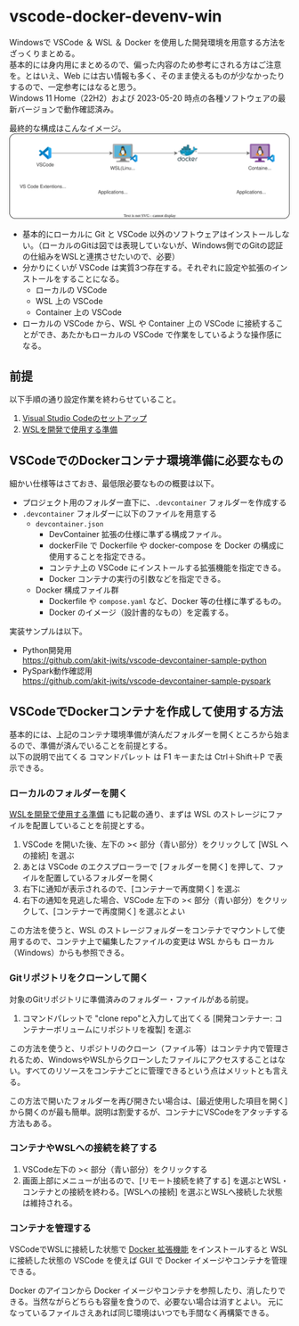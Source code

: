 # vscode-docker-devenv-win
Windowsで VSCode ＆ WSL ＆ Docker を使用した開発環境を用意する方法をざっくりまとめる。  
基本的には身内用にまとめるので、偏った内容のため参考にされる方はご注意を。とはいえ、Web には古い情報も多く、そのまま使えるものが少なかったりするので、一定参考にはなると思う。  
Windows 11 Home（22H2）および 2023-05-20 時点の各種ソフトウェアの最新バージョンで動作確認済み。

最終的な構成はこんなイメージ。
![](images/overview.drawio.svg)

- 基本的にローカルに Git と VSCode 以外のソフトウェアはインストールしない。（ローカルのGitは図では表現していないが、Windows側でのGitの認証の仕組みをWSLと連携させたいので、必要）
- 分かりにくいが VSCode は実質3つ存在する。それぞれに設定や拡張のインストールをすることになる。
    - ローカルの VSCode
    - WSL 上の VSCode
    - Container 上の VSCode
- ローカルの VSCode から、WSL や Container 上の VSCode に接続することができ、あたかもローカルの VSCode で作業をしているような操作感になる。


## 前提
以下手順の通り設定作業を終わらせていること。
1. [Visual Studio Codeのセットアップ](docs/Visual%20Studio%20Code%E3%81%AE%E3%82%BB%E3%83%83%E3%83%88%E3%82%A2%E3%83%83%E3%83%97.md)
2. [WSLを開発で使用する準備](docs/WSL%E3%82%92%E9%96%8B%E7%99%BA%E3%81%A7%E4%BD%BF%E7%94%A8%E3%81%99%E3%82%8B%E6%BA%96%E5%82%99.md)

## VSCodeでのDockerコンテナ環境準備に必要なもの
細かい仕様等はさておき、最低限必要なものの概要は以下。

- プロジェクト用のフォルダー直下に、`.devcontainer` フォルダーを作成する
- `.devcontainer` フォルダーに以下のファイルを用意する
    - `devcontainer.json` 
        - DevContainer 拡張の仕様に準ずる構成ファイル。        
        - dockerFile で Dockerfile や docker-compose を Docker の構成に使用することを指定できる。
        - コンテナ上の VSCode にインストールする拡張機能を指定できる。
        - Docker コンテナの実行の引数などを指定できる。
    - Docker 構成ファイル群
        - Dockerfile や `compose.yaml` など、Docker 等の仕様に準ずるもの。
        - Docker のイメージ（設計書的なもの）を定義する。

実装サンプルは以下。  
- Python開発用  
https://github.com/akit-jwits/vscode-devcontainer-sample-python
- PySpark動作確認用  
https://github.com/akit-jwits/vscode-devcontainer-sample-pyspark


## VSCodeでDockerコンテナを作成して使用する方法
基本的には、上記のコンテナ環境準備が済んだフォルダーを開くところから始まるので、準備が済んでいることを前提とする。  
以下の説明で出てくる コマンドパレット は F1 キーまたは Ctrl＋Shift＋P で表示できる。

### ローカルのフォルダーを開く
[WSLを開発で使用する準備](docs/WSL%E3%82%92%E9%96%8B%E7%99%BA%E3%81%A7%E4%BD%BF%E7%94%A8%E3%81%99%E3%82%8B%E6%BA%96%E5%82%99.md) にも記載の通り、まずは WSL のストレージにファイルを配置していることを前提とする。

1. VSCode を開いた後、左下の >< 部分（青い部分）をクリックして [WSL への接続] を選ぶ
1. あとは VSCode のエクスプローラーで [フォルダーを開く] を押して、ファイルを配置しているフォルダーを開く
1. 右下に通知が表示されるので、[コンテナーで再度開く] を選ぶ
1. 右下の通知を見逃した場合、VSCode 左下の >< 部分（青い部分）をクリックして、[コンテナーで再度開く] を選ぶとよい

この方法を使うと、WSL のストレージフォルダーをコンテナでマウントして使用するので、コンテナ上で編集したファイルの変更は WSL からも ローカル（Windows）からも参照できる。

### Gitリポジトリをクローンして開く
対象のGitリポジトリに準備済みのフォルダー・ファイルがある前提。  

1. コマンドパレットで "clone repo"と入力して出てくる [開発コンテナー: コンテナーボリュームにリポジトリを複製] を選ぶ

この方法を使うと、リポジトリのクローン（ファイル等）はコンテナ内で管理されるため、WindowsやWSLからクローンしたファイルにアクセスすることはない。すべてのリソースをコンテナごとに管理できるという点はメリットとも言える。  

この方法で開いたフォルダーを再び開きたい場合は、[最近使用した項目を開く]から開くのが最も簡単。説明は割愛するが、コンテナにVSCodeをアタッチする方法もある。

### コンテナやWSLへの接続を終了する
1. VSCode左下の >< 部分（青い部分）をクリックする
1. 画面上部にメニューが出るので、[リモート接続を終了する] を選ぶとWSL・コンテナとの接続を終わる。[WSLへの接続] を選ぶとWSLへ接続した状態は維持される。

### コンテナを管理する
VSCodeでWSLに接続した状態で [Docker 拡張機能](https://marketplace.visualstudio.com/items?itemName=ms-azuretools.vscode-docker) をインストールすると WSL に接続した状態の VSCode を使えば GUI で Docker イメージやコンテナを管理できる。  

Docker のアイコンから Docker イメージやコンテナを参照したり、消したりできる。当然ながらどちらも容量を食うので、必要ない場合は消すとよい。
元になっているファイルさえあれば同じ環境はいつでも手間なく再構築できる。




